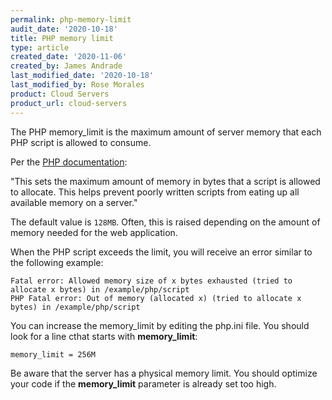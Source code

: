 ```yaml
---
permalink: php-memory-limit
audit_date: '2020-10-18'
title: PHP memory limit
type: article
created_date: '2020-11-06'
created_by: James Andrade
last_modified_date: '2020-10-18'
last_modified_by: Rose Morales
product: Cloud Servers
product_url: cloud-servers
---
```


The PHP memory_limit is the maximum amount of server memory that each PHP script is
allowed to consume.

Per the [PHP documentation](https://www.php.net/manual/en/ini.core.php#ini.memory-limit):

"This sets the maximum amount of memory in bytes that a script is allowed to allocate. This helps prevent poorly
written scripts from eating up all available memory on a server."

The default value is `128MB`. Often, this is raised depending on the amount of memory needed for the web application.

When the PHP script exceeds the limit, you will receive an error similar to the following example:

    Fatal error: Allowed memory size of x bytes exhausted (tried to allocate x bytes) in /example/php/script
    PHP Fatal error: Out of memory (allocated x) (tried to allocate x bytes) in /example/php/script

You can increase the memory_limit by editing the php.ini file. You should look for a line cthat starts with **memory_limit**:

    memory_limit = 256M

Be aware that the server has a physical memory limit. You should optimize your code if the **memory_limit** parameter
is already set too high.
